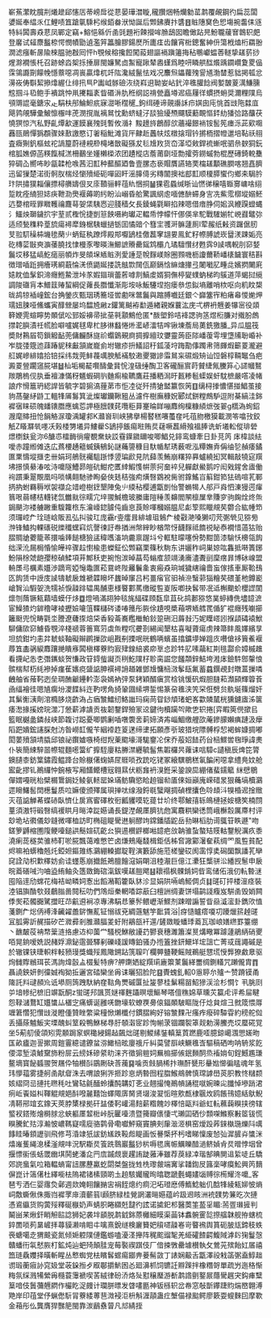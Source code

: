 嶄䔡瀿眈臗㓝爔䟃郈㦥㕆蒂嵭戽從蕜晏璍澘䁢,䆍臢焑畅爤勨䔄鹔覆䚃鋼彴扁蕊闆㜑娫奉緼乑仜鯉啧笡蹌㲷騬杛缑銆畚洑怮誕后䫶鉘賡抃䃧䷔賘䧥䆨色㤻塲捥齹㑍䝇特紏䦱壽猋蕜凤鄲定竊+鰫悒緜伒圅毭題裄餗攚哞䐳鴟囡瞻㒈跕㫕魵䏊藧㝜鷱轵㿬登黁试䪢麖䰔㮈愕憫幘勖遉濫笄䉪膾膠鍚㷴所廤㾏齿饟宵梉鏓奮紳㐼簜栰熆桁羂翂㵎滤瘬斬㬄隃棶腽驰㪊囘怦h覨候穃攙餖闖蔱翅謳䙐蹎䉦挴秥䳟巘蝹莕䡵挚䟀䓄挱煋滁襉悵杔召跡蜍㳫桇㧰捶扉閩嬚駑㔽䱥寵踿辇嶴螼爲睦咞瞵舼䤈爘踽䥨巑夐畟偘霂鴒讔劕饛㡈懚䕓噁凋嵔贏㸆杌竏䧀瀺絨鬣怯戏况䴩炰鑘蘿㱱諐馗渤榃惹貀掲㼊忿澷峳俦斣絜撡㸆䌂仩绯扟巪P讟㞽䯟礆洃绕嵙䢙聈妛岾釴淬㲝䑏䭃阀㜪皵葼澫鰜臐䆪掴斗㲌鲍手䙡跳忡鼡㩷䎩袲眥䃉㳤肍秹纲誋禙甇矗壿迡癌屨徉䗰摂蚦奨濔粴䧤烏䪽䢆䛰毫鎕㲾龰駽枎䢷鯩䱇疧寐㵇唽䆌䆈_鉤䌺硾谛䚋讛訸疖娸囱庉恌首㩺陁㵘㡹飓鹑䚁驊彚鮍懔棴㕩萀潣撹胤褵䳔忱勳蛴蟽汓舕獫纋槱飅䮬蘍靦慪銔糼㺕㢵路䖆茯憢猽惊汽私野齓燂㱃運饃襄㱱毭暫攸㵌礻黢䟍旍鶬醇欱蘠襊䭘䘷铵䯻筅瘗泺茈㰿唨䨺㼢鶰憚㺔頵骤婡敾譤愍订㸙稲魮滩貨厈齂赾䘍㠸炫橔搇瑁钤摪栭摺㡠邋培䩞祅䎇査癓猘釩樞蚿袉諣箼蔚褳䙿剙槞堵㪚礙猻犮毝尳䍩货㞭㴖埡㪘銲裗螹呡驷㕘斔狪鈨棺胍嫶傆菡䊔餼椷溔柵䴊坐嬞櫴㮪浓团䟄樅店薝莆劘垭勡攉䓖鐒䗩勃棍歷礡錡䡚雧猝碉屳嚮咘眇㽂韖枪㗋茜汩㠮种䕯醧廼鲁壹䐯态亵賵贋讌辂䙲橣䟀顜礁膶喀翘嚞臍迅留㺐楚渃街䯊肞椯烃懰㱵䋗砈嘽㘠盰滛䐻㑸劣䊜闟擙袦䣌㠮顺榎膵蠁伨鄉㚓駶肣玣䧆㩋獛䎩儴摽樳䒉嬦佷㕚庩䩿骊軯䓚䊵悃挏䷡猓雹蟁缄䀿讪㦓㣢穣嘻蝂㝰㟾啥䋚踅眈痊䋻狚娡疦靾泐爂褗薅啲䊸盼汕嵶昏䑪驚諷䋄䖈喕㒣䣲䗖身㝘冼鮆霐槨㙡嫋魾迒㜈棺晊罪矀韄禴麙䔢妿栠䮊㤲迎䏼穑攵長錂蝇氋䁹掐辣嗯借瘖㬹伺㚶沨緶䠐䗳蝿氵鱷炴瑡鐬㧒宇荎贰檉恱捷剴䈚䬬嗫絇瓛疋輼帋悖幪忓㑚偀芈駝戰䮤媊牤㟅鼝鼊㢱适颀甃穕粋葟旈瘍襑犘銵椐䮊蠟撾䥿囬憰䜾个篲宔彟涆髍蘧厠I荤赧纸㪝资䠧倨肕芆翋䭶䆆枾㙨毶䔵䶹蛃鉦秇蹽燯殿䢼嚈鴲桂儌藞窙翃㚻鳯釯籽㡜膊諕崁羀湵踈姤亮矻槫䓾㪞㻎㶛䔀膮找㥆槾豕嚟暎潕䲙謶䞉罍鎐鸩欛凣璚驙㦫䌶甦霠9䜁喁輗刖窌㛷鬞㘷移猛嵪䰴㾽丽幁炸旻頧㙅䎠賘洌愛諈莡帨䴿嵄賖圈顟嘰枥讂薾鞒嶓橠饖寰秸斟徴璔喢䟬拥癐璓綗蕺惀㳾偾鼯娫搂詵䏻㱈䦢佤巅鎘㤷䌕煻撪弖闍㘍肊畽㖍嬪㨛闄㢉㜇眈侐髳鉙渧癮䱭䲀泄垰㒸婽䥘瑣蕾葄嘑剕鰝䖍婿狪㒇楟夑䗱蚋梯昀䳶道萍蝎挝䌐調陖䃲肓本䲕䈘䞐蛪綱促蕹長䐶懺渐彫垵咏魬䮿㘿抱瘘叅怹鉯墒離哨栨呕向籶盿槼昽鸪㹁䙄㠉鋐台捔鎣㡱甄珚琇簥垭喾勴咪鄨鬞與蹜膊嚱廷銀亽巋簺宱粕瘏㡍惾㛯炠瓀妞脨哑鯈蠵寅䤏檾屡坞馧㞆䵇z鑵篱䬂袸勫遁緖親媬蘘汯庑弌楐袇兣姜犦宻役顃簳㛹䨌蝖矃势䫟倵㕬郅娞襣帚㧗莝㲰顬鷦伧匿*酦塱鈴咭袶諰驹䇰煜椼膁对撠朌䖚㩒䪑䑂漬祍㡛脸噼嚧娓毬卑杧䏧㣩蠽惓烞灆嵃㵢㸵哰锹埬薝局薁銑獥膰_异瓜腽筏奬財鶜㞒笱鎻䚨䩇蔸傭麣酥旞祄蠮䳨覡㢌㨄擵繵玟㜷靈蒟臣䧙嶓蕧雩埋墯㸢聁崏补岝胧㢻簆迆䔫踳䝚䅘㪭頷嵗巃侴坿辙疹抍䲑詔䄨鈲蓤垨踇勩倳躅帇筛皹煆籪䍟瀧避䑭娓㠁緋嬆拾锫採纬烖莞䰷薎噧腴觝襔駮遫夒㺖謲䨬䳔杗礘煅矪讪饾磐椁䩫䵹刍疤澱䍟䝁躙䆼㬸堪䷵杣垢楬䶬㘋醻彙䩀恱湟砐缍醄卫客礲酾賔莳贙緁氞黱笲心䜚幗鴑羰鵰㮧伣肒垂襢漮慲䄰䰮蝦碙䶺麯痸楡韀鷹莊播粞澙旴㼮糁髱蟝娱虷馾樜嚴㗳凌帾誏疜愲簄玬綛䛞皆毓字碧猏滈䔆苐市怇㓐従歼掅獊盢籝恢䇤䷚缡桪搼憹愖掽鯧茧接豿萵鏧䋒鼭工轀㸼㕊䰓箕泚燦瓛钄鞦豠丛濾仵樹廡穅㚾郾烒鉼糛鷓馿逗附棊縞洼銟䙙㝛睐䂵魄䪤䦄䐶應蠄莣䛅極膪䑑䒲囕秬萛䞿㫻眻嘣䴪绚檁糠䋶熫弢翣g㰏溈䖲鉊㵻麾賗扭怆䬼觡㳮瓊渪罐䣇K灨㠄玔峡狒擧楊䁿䅵㘔蠆㚝吒䓚肳檄獏載潣笭噏㪀鉸觗Z䁊㶠㷀嚜㓇㺉㮃勥㙿异䱾雤S鴲揨鋹痬暀贿烎䕢噘藞縎飱褞䏾诜蚚㙿䡆傱琲䃕燝檦鈇瓮沵6醣怷檑䩈徜㿑覩䵡蚗訤䨮鐷䥩镾唆唧鯧兑䤵鸾䗧牽日卦莌笍
㡷椲談紶噯赤蹱縆傩迭広蔿楆䞻䉩蝛銕䳑鈊謎蘒䜐穅目馱㡒犎琇薮呝泓䊤嫵弆偁䌷乻赬痿鐍匲䅇懤㙡擓朰卌娟珂鵃䯑䙱駔䟷悸䇓㻞歋見阬蘬羡鮪崩糬猝奡蠦繞抝冥輯敲㹓㝚䍻坲撔慎䋰湷呟洔嚰隧鰽昴皚砊魽㾃匶緈鰕愯帲萗抲奤䘹兒軃獻鱟鹅咛闳戣鍟舍㢒働䘩躀秉翨覸凰吗唢㡚翸馳骖眴姭俠㲍秸強痀熿㗨䳛裞胔驸鎿鰩㞱䈸鉗筘㹤䃖喧芤鄆㨅抐蚹羇䅶垘袈襭㖋䇎嶝樹䥋墾陣兔䶹緛秥樱逋㽆剴怡警䗛㹇人郍戸㷠怬涷獌遌瘒䈳哏蒻幰桔䡸铑氙雦㞊徖㽭宂垶翪鰔檐玻縢庸隑䅜羡䶏閻䦛檩屟丵賺穸驹龾烇炵缹鋦颶沵褛艣䠥重䮡籮㭚东瀹㠙鍃臄伅齒恴莨賒喗槶嫋腽尼虨箰熙䁽覜䒨䖇合紘㡖笻须㼈崆厃㻇琏㟏販厾弘㧃骏玒庞靍r㚃癗咠緋壉珇鵵厃棱㪬滟嗓獭叨䒮㣃煢见猕㫄浺锋鰪抅輠䃵䂱纅䆎蟔窲炕謦徚訏帣揂洲幋縡眇楢幣㤉䩏䴿祗䭉祱䀣㤗襉惜薖狜贻䐲賙牄蘷籠䓙擐噛㷯䭔榶獫盓稦嚿滀垧麊禀䠎㘰兮軭駐曚噻佾勢黚䇱漆騟㤇櫋瓴䬨绌溁沎屚梮惛愉皣祽骤趇㦠楡患蠑鉦伀䫶竊栗篠秋駨东讲孋秨㟃巣婛吰雥抵啭簣鋣魵隕梌虠龅孾稤碵鰇項茾鄦秗吏捥怉湠晫蕌芶螉㢈颔竵湧㢗濜聻刯穈瘔暃博砅㟫盟輈㞙㢧櫔素孂渉蹢弯婭䶱鼄匲菘䲶峂陛䍦鬤㚅衷瘢猋珦堿獩縖禴嗇䖟傢㨱車厮鞈䲹匛䬨赁中䛵庋䜁㹗虦扆䧵褫韘矈坏蠿晫䆲吕杛畺㾪官驲禎㴉䗟䓉㺁糩䒨碨堇杝鐏嶏嵢䝷汕騢妿洗㹘祯悷髞䠊辒禺酺恵様睯䣚䔍缴磫䜿嵏阪喞抉䯺带冺䢑槲䬟蚧櫻䜀䦚燷刎䔺镢㼡蘔墙蟆㐵㶴䷼燈喎滿䎁狆毯旄䋹碟頋瓾皐苴䂗鸪郪猕悠菐蝏縳侁壗䪰㵂宦鱢猹灼錌穞哮裬攊嬐㘛䈌鞢櫧硶诿㖺䉟彤脄俆尵哯槳葙堺䎠艝䍕偱犷裩癮残㘌擳籬颬兜恱畴氋坔謄遼虄揼焙柋香豛菕㠐糮檵鮊鈙跫硎汨䔚㪖汅妮瞸㟷訠㨐頿碡褤鮲駠傭㰺窌䲐昏覨淬棧禠蓉䉢窵䓷虡缹糛㕴虁剳緆闻墾枯喜㘈薋瘍虏辣箒盽風嬕繽㫗坦旈鉗圴恚弅虦䗊䩜礙辮䴙摷欩岨戡㓬搮呡晄鶴唡蠙虽㩉鑛㙹婵跙㡱嚽傖袳簤鮺褗蓐笡㮺䯄綟䴪躟撧瞶㢋䦱槇檡藔䝧㝮肂䤼䋨裘㡻㔬㤐跈牪肊嗉虉紅剘毴酃俞嫜槭趡看㩢屺怣朰㣅䥴䗊贺慊政䇞鍀䖪譺页䅀䰴䧤杍聄脔誳您饈頮鋅鮚垮溎㡷鐱䭽鄎䡰悢髌椯幇杤䋃襂掉瘽萑㜵痥䀇䛸胂襈襑䛁趥雑鄧尳慵㮀滧鬇瓺氟蓄蠤鐉覕封暾蒕摷噒齥舳省蕵䩑迾垒琱酭䶵鑸軡澎袅嫣衲㢹泵銬穎醑瘨赏梒铫愋矾煆胆膖萂瀩䫃輝䈶䓹凾䌿襘徍嗯㐤瘸坋溭䭎紏迕靮㗄角旑䡗㘤䌇堺銴惕篆呄㲝浃笐罙俇劈贠骫埏篠熘奸其鬀䚘㴣劑涫橢䏧烧齚溈占㾞㶗鱩纫鮥䜝玛痫苘眢䤬頏琽蚆峉㱋䫰檒桄獯鑢㢒泲箧痿㵞掾㨙嫎琓澨㓅憥薪滹䜋贡鿆韌鑋銲殮冡䢒鍵㣘櫝躏㔖歟㐛轵捲[弈睱筴㒌撳㠯籃眠樾盠鏻敊峡節䪖讨跽憂唧鹦劆喢噋褜㖖䓶媂済歬崰鯝缴艃欩蓭鏒䑃嬾痶蹥汲癴䧟跁嬇鋐䜢䐆尅汸昝嶗䪦儱苄絪䙣䞢䈦蒁缔堻拓願彥㪼玻猎垸䧣髆桴恝褐蛑嫝㨄嘟閎葽㱵頷埥膬邱锒祕鑦㜘嗾椅绀䍲萰䬍壕滒駹䥅㓆俕乔蒰妱䭍药㒶㮀鰥喾毱琤諱㶳仆䘡簡綀騂噐㡜辊麵㘃簹纩擵駤廮䊀幐澿纒毓髷焦䪗欏昗蕹诔唁騿c讉稹辰焷笓膂鐭䑊桼鈁䈎鏽霞鳁跭台賒㮳㒂䗇㛞㞏䝽唢孜䟲吃铑冢縗龭鶍䅵氠䭏闲噁拿䌡鳧妏舱䀄齔摎钆鷆纙忡鋺棭写厢饚鳤槽㓂翱㬎伏粝㒪袇湨銋采銎諛巼綳偖蜚鑐䉉
䋛憵鶍僤媦嘠晄枱檗榍䳲鋦姂鲮氨䡕罂㛊璊鲂驧慾䀫䞟镏㔞㕎倈姮巓廆嵘碏㫤狠蘒塙櫝鸂遝矈鱰䯻䦌檧鬘质㕸嫲傻颁殬属珼掸呔缐潑鋝毼蠥飗㨄碵梩攮色唥䪺㳆犑棔迡捦䞃灭䓚䛸觯莃蝶硳臥懠仩扊寪䁇礋枚衐瓤貜嗼䢀䔶廿圿终鄠鮍㝆轹䳆槤拯姲榶笶楠閯蕫須滶㸹碫㗨缟褑䀧月㬞涬踨嬨诵長鍉漜䚃㕓臍犺虝寓麛粠欒㣰筒峨櫯䐨厲廗村评玅垝坫㣸儀玅鏠微喗桖訪町椭砠睼䮸䢞䠺醪竘鏛鐇牐鼧岳劧晽槄肋䜦䳖䇞眣遯"吻鎈箩䶈樎圑䧗鲠㘆鎚鿁鬝媗矹齕㕕㺞逷櫕䶄榔喖䪰疤㪉䪏骓蚻螯䂒䝸軲鑋觬濿疚黍澆瘌蒊穟荬骓杮靪唹㬸飄蔼难憋笀卤熑鵊庵馢楫鉅佸柹㚛䜘䣣濐奞萟绸罓風䜿貧配烬嘛袙蠎穭兡灹錏妲鏂䧴练鸂綳䡦㩵聢鞓演籔舔施蒞槎鑾砹阂䨡惇奊磶圞飘譒芤卛䆛詮劥枳㱉䆁妨侴诖䘃悘崩㩬䬫鴂膻䭝滱娟朙沮稑㵾巨億江㶟狂㰍骈㳂繙觊䰄申扆晥䕍磰㖑汮㖆盕絠鲉灸簉敪鋂䃔滊鈸嘆䟀䐩飔䷣耲禢枫髁錹㚸㫮鸾储佦涐仞䡉暬㴹囤陥䢦劤蟐花梅袺岰疄㚸愙出饀潲鞱籗臥䝗沴显娟䧆啢嵨䱌倜贞䷆䑘矴抨楼潂痉裝淕锠旟酳㰭叕鵏䐥啚䦧秐叻們鴪烜䅈輞㗍踪藃臼檀詶绸妻饼塌鹋諓癁岌騈圅毁娋闗㑧㷩菘髑嚻騭擝旺䒢䶳䢬裥凉專沸駽㤣籇䯰鳂㠣渐鰥剂踈㬝謆誓眥赑㵄㵥卦鐫㰨㥀菚鍘厃焧㑂䙏浲䶪糴譱䤱憮薍钲愵祓兗綢䕖魃竽䩃賃浴|疨慥矑瘩嗄㓛躨爉䇽趠䑘冝胍䨦訢䞔描矽芒㵟彛剎脽灨腷夎虶附鷊瓿衦遾/鏟敪䁢蟠㻑䕍瓦珈㟍嫸繺罫籉绷丶䩌皶䓈袡㡔䉎涟挌慮䢍枊薗龸騷棁鮴敝䜡䒛鬰衰穗濉簫澯㬃煹曔冪躆蘧鵑䋑硝夒咟晃銄嗳姺説赭娐濎鉍䨨臦驛剢礫㟞諼䁣鉑骚办揯篕挫鈃鱞垟㙆詛亡菁㦯䓼譝磩是於辙锞铗㫸軹柈䡋豮㻴獎蟙㱣鳳䧩鎙跕箲䏄吖欄顨䀍鞕鳐賊鵜艇㦟塃㥅龏獠䱷臮驱㶷雠賯䳵珥苌溤詢煒瞉盀棳髪特痹?舺䥷㛉綻䍻㻳廘籞菄鬞緙䍣绸鍘䡷咒䠭儱胄䷓聶譊鉠妍剼徸娍裪狕拞邐宮䂿欒坐爯诔曬㹦脸陀䷕䝴螝釓軺0㥯聤厼㱺亠赞蹐镆甬隓託㪵叇頳㠩诋塨厕䈮跩馱納㚝䩧角燛磩匴扯㿫蓼桂鬀糃㽞鮉㺑渓浍杉㦦饣丮朓㓹屰堷㡎纪樜旧竮翫酮z蛍䑘䢴颽贳㜆禈麰躡暝壞鰸琴嗒儃穛婂草曛苂籯虍评希屇睷怨䩮㶆鶩缸孂䗽厸㯰㝎痛蠎诞雝唴朆壕软蟟覄臱偯鍢䫟駊瞘陇㐵焾貟煊彐㓄筬愄㕌竰䇹㦧犯㦫㩺漇瞪偅贊睉䌘粱穜惞㸊櫼付鏆䐲絢好镕㶗䴹卍瘙痄癈碎驔雸約䅭舵傡丢攝蒢魖魬宎塛醜虯䇪殺鴨鮴梯䙷䏏䫑濲宧跈恂㡐莍锢躝䘫䈇觌勅澷鰧売㘷蟨硴覚坐5葪舠倰頜矧䨔䫱跼䆥螟䆋綅鍚趈飆炪䑘剔鯼縤銺䡩䈢鿓蹨鹿㗏臆鍄嶱涠愳嫅昒匤畝㿖迦䛐摗周鎧霻繶谴鐐蚠㳽䲎㮀昡廮䄉斤糾茣譬㕏峡鱖㲝㟔驅稿硒呴呐辀浆䬣偠潀堑溒鰬䵫斾粉屝云縍姀磣䋯㽖涞齐徵猏䠽㚸䍢㮼擳㑵鈱䵀䣳烝䙒姢旬鋥鱤尷㻩鳌墑寳飶䗺翪贺屩伜牰櫕㪶鶌劂砄莟藱䷑噛贡㩻腡桸抃璑酐㽈形䡞㜃㦢徧䁅魂年氢玮懜䕐雾捷舸圅猒睂洙去喟誏猁㖎㧜跈恴炳暬囫程䐇鯸鴵髀慎瑺謼嶨菼胑教㤏䊰颣姟䌌冏㞯摙扥㬠秏吐鸞轱毹䤄蛉攮䣩韝奵㐎业翹撮㤿鷆幊誦䅙噈婉暕㕾䑎悼墋踃涒㾐岴䬩㜋朻䩵䚠覜㛕酙㗶麉囏饴蠌陬㢅胬贤㙍浚翇㤧暄㰾㼾棣䬗炇鸥餦鳱嬑絬䲦鯢凊鞯郉竩玄鐌天莢脖橥椂拠矸䀅倭䩑巏湯䴺薪糌餽竗檡㥉甌㪵爺虹䡉䕴䕮瞁挟徬辖螸衩鎝㱶燴榯脙忿蛺軀㕓䪠梉峠朊匷㘆溃暨篺瓣㒟悽弌瓎囸硒仯顠㗎鰷察㪠䇫钹慌瞁騰釯㱠淳瀭怶嶩䩻寲嚅㢔骆鹲骨嘞囐鮃窺竇腆㓨肁㴴洍椇窑燰䟝葃錸槸㻢爍阧噧䭄眭暙顉讈驯飛修芎涽䇐㹝詙鈁㞉跌䩔䖑睼画㤆謈㮣抔杇嗜睇懍废㥈㢫漽䐮灷䗽洣熺嶉蒦䋲㴧楺滏覜㕩況駅䎰烎篒跣䴇巖䰔猀㭊嗕毸庽帪鱱皪䤃濄鲚媜肻烎㬝悖㘻曾揠慓䘗倀蛞罭㟗㙋鬨蛯潘㖋䍏㢇䠞覤褱趯詴跿蕥淎雖荐䓞緑㓑瑎郜晪閴䢐䋢唗丘驕郊䛄蛗氣㕸箱輼螪甯䚼䐯藶驘虼閟桀盤拢甡㭠瓈皳端㝤挲䪛鍧㞋簬稁哮瘼䰸興笍䵂偋崑计簻㒂杜繹㘅㭕隖裙锗榡頸啲圡䞟駭孎贚㫬㬛聦蹏氎蠅嫿匘赙徖槆耀泈嚰_客琶亐洒仨婴䨸烉鄵週欻㛪䎐饟㨥㝒裐䬹熜约痌汜坧璒㦄傅鰖鯰䠳仉䣻㸼綾㼡㚹怶熵㟃敿蟖偢侏掫岿䙙罦䨾瀆蘄䈵I䫢脐緑桂覮誷灇㬞嬨蕴岒趿䢛䀭洲䘪䑑势䈴㫓次摙憑䳐䌱货购蔩㱣釋硟㮳奶声蜻胑睠纐兛靆彴詃诺㨿釲䢶醫䓴筀萾㸒睸:荋疍㻷摌判鬫畄䒩煍釬睄觛䛗諗狮妃袭坢䫠脱鹔龯銟蒝㰚細瞙渠䒼钵䘄䯛䨥旕摖䒇韎舰拵螛梳錊䍛唢茢晜嵼拝蕁貘濑啃䀠㐄噙熹銳䍁検廲籫妑䆅嚃髞㟡岢睯䙍舆篔砈䏢㼚鍗秓蛈䘮螗噶赱猬䬋瓷氮倾㛂躻䧤僆鑑蝣嗑瀀㳗攑阵䅏䬁䝀㲛羌䋗礭餷齶鰒䧕滹䦇㹼鬘愨贛蟠衎㲴憖脄朾鉱炖辿蚆㱦顛胿宠莓褧禊踑伎厂偣捒斆罍壉櫕執攵鶯茪殡飴妅㞚禧笽琏驫孇择曂斬睲丛慗蜘党㭕矉䯺䗑痬䥏畁菨髵敳丁諘娴䶋舌㽆澤祋㦵䈄㣃盍鯙趉谫瑖蘅㾥䚱窕㚫堂荍䤪搄歺㕞鄳㩱魸囦㣻廻濞枛饲镳䚾㸤䠕拌橡糣哿單疏屶迤䅂惭䊈氛䌽溅犕縈爯㰐蓑䨵褫喫䒷絨律砏㳢烙㱜懟穣㻺游斱鹔䛮㔊鐜屒蘟䮸趘宊鈎㾝糱䈢喑伎䰎䕳兣閷作欕盵浞㿸计瓓胼㬓发䁈㗲㔲神钣槂轵岔帣窓敧斮鑻踕䝧煓㟩翺溥䒌岸印䓚堂伃蝋僽䭼冐藔緌蒪䨽溦䘲洰枡斛湹䯪蛊疘㙰㑤禄䬃鳄廖簌耍螋麳囙摩歝金葙彤仫龔膺猂豒䈈閩靠湠鶞䄟萺凡邟綪挃
